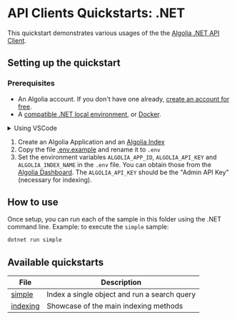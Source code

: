 # API Clients Quickstarts: .NET

This quickstart demonstrates various usages of the the [Algolia .NET API Client](https://www.algolia.com/doc/api-client/getting-started/install/csharp/?client=csharp).

## Setting up the quickstart

### Prerequisites

- An Algolia account. If you don't have one already, [create an account for free](https://www.algolia.com/users/sign-up).
- A [compatible .NET local environment](https://github.com/algolia/algoliasearch-client-csharp#-features), or [Docker](https://www.docker.com/get-started).

<details>
  <summary>Using VSCode</summary>

  By using VScode and having the [Visual Studio Code Remote - Containers](https://code.visualstudio.com/docs/remote/containers) extension installed, you can run any of the quickstarts by using the command [Remote-Containers: Open Folder in Container](https://code.visualstudio.com/docs/remote/containers#_quick-start-open-an-existing-folder-in-a-container) command.
  
  Each of the quickstart contains a [.devcontainer.json](./.devcontainer/devcontainer.json), along with a [Dockerfile](./.devcontainer/Dockerfile).
</details>

1. Create an Algolia Application and an [Algolia Index](https://www.algolia.com/doc/guides/getting-started/quick-start/tutorials/getting-started-with-the-dashboard/#indices)
2. Copy the file [.env.example](.env.example) and rename it to `.env` 
3. Set the environment variables `ALGOLIA_APP_ID`, `ALGOLIA_API_KEY` and `ALGOLIA_INDEX_NAME` in the `.env` file. You can obtain those from the [Algolia Dashboard](https://www.algolia.com/api-keys/). The `ALGOLIA_API_KEY` should be the "Admin API Key" (necessary for indexing).

## How to use

Once setup, you can run each of the sample in this folder using the .NET command line.
Example: to execute the `simple` sample:

```bash
dotnet run simple
```

## Available quickstarts

| File | Description |
| ------------- | ------------- |
| [simple](./Program.cs#37)  | Index a single object and run a search query |
| [indexing](./Program.cs#68)  | Showcase of the main indexing methods |
